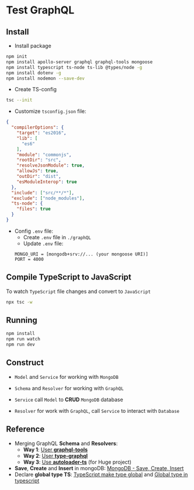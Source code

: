 # Test GraphQL

## Install
- Install package
```bash
npm init
npm install apollo-server graphql graphql-tools mongoose 
npm install typescript ts-node ts-lib @types/node -g
npm install dotenv -g
npm install nodemon --save-dev
```

- Create TS-config
```bash
tsc --init
```

- Customize `tsconfig.json` file:
```json
{
  "compilerOptions": {
    "target": "es2016",
    "lib": [
      "es6"
    ],
    "module": "commonjs",
    "rootDir": "src",
    "resolveJsonModule": true,
    "allowJs": true, 
    "outDir": "dist", 
    "esModuleInterop": true
  },
  "include": ["src/**/*"],
  "exclude": ["node_modules"],
  "ts-node": {
    "files": true
  }
}
```

- Config `.env` file:
  - Create `.env` file in `./graphQL`
  - Update `.env` file: 
  ``` 
  MONGO_URI = [mongodb+srv://... (your mongoose URI)]
  PORT = 4000
  ```


## Compile TypeScript to JavaScript
To watch `TypeScript` file changes and convert to `JavaScript`
```bash
npx tsc -w
```

## Running
```bash
npm install 
npm run watch
npm run dev
```

## Construct
- `Model` and `Service` for working with `MongoDB`
- `Schema` and `Resolver` for working with `GraphQL`

- `Service` call `Model` to **CRUD** `MongoDB` database
- `Resolver` for work with `GraphQL`, call `Service` to interact with `Database`



## Reference

- Merging GraphQL **Schema** and **Resolvers**: 
  - **Way 1**: [User **graphql-tools**](https://www.apollographql.com/docs/graphql-tools/generate-schema/)
  - **Way 2**: [User **type-graphql**](https://typegraphql.com/docs/getting-started.html)
  - **Way 3**: [Use **autoloader-ts**](https://www.npmjs.com/package/autoloader-ts?activeTab=readme) (for Huge project)
- **Save**, **Create** and **Insert** in mongoDB: [MongoDB - Save, Create, Insert](https://stackoverflow.com/questions/38290684/mongoose-save-vs-insert-vs-create)
- Declare **global type TS**: [TypeScript make type global](https://bobbyhadz.com/blog/typescript-make-types-global) and [Global type in typescript](https://stackoverflow.com/questions/42984889/global-types-in-typescript)
